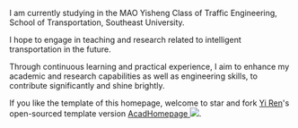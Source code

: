 I am currently studying in the MAO Yisheng Class of Traffic Engineering, School of Transportation, Southeast University.

I hope to engage in teaching and research related to intelligent transportation in the future.

Through continuous learning and practical experience, I aim to enhance my academic and research capabilities as well as engineering skills, to contribute significantly and shine brightly.

If you like the template of this homepage, welcome to star and fork [Yi Ren](https://github.com/RayeRen)'s open-sourced template version [AcadHomepage ![](https://img.shields.io/github/stars/RayeRen/acad-homepage.github.io?style=social)](https://github.com/RayeRen/acad-homepage.github.io).

